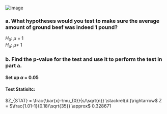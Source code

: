 
![image](https://github.com/user-attachments/assets/f7382ec6-5e7d-4fbd-a911-12bf36646b74)

### a. What hypotheses would you test to make sure the average amount of ground beef was indeed 1 pound?

$H_{0}$: $\mu$ = 1  
$H_{a}$: $\mu \neq$ 1  

### b. Find the p-value for the test and use it to perform the test in part a.

#### Set up $\alpha$ = 0.05

#### Test Statisitc:
$Z_{STAT} = \frac{\bar{x}-\mu_{0}}{s/\sqrt{n}} \stackrel{d.}\rightarrow$ Z = $\frac{1.01-1}{0.18/\sqrt{35}} \approx$ 0.328671

